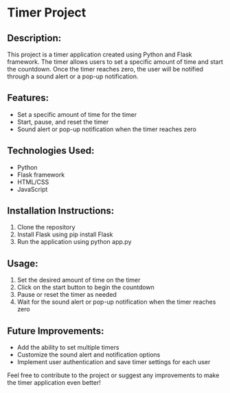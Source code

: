 # Timer Project

## Description:

This project is a timer application created using Python and Flask framework. The timer allows users to set a specific amount of time and start the countdown. Once the timer reaches zero, the user will be notified through a sound alert or a pop-up notification.

## Features:

- Set a specific amount of time for the timer
- Start, pause, and reset the timer
- Sound alert or pop-up notification when the timer reaches zero

## Technologies Used:

- Python
- Flask framework
- HTML/CSS
- JavaScript

## Installation Instructions:

1. Clone the repository
2. Install Flask using pip install Flask
3. Run the application using python app.py

## Usage:

1. Set the desired amount of time on the timer
2. Click on the start button to begin the countdown
3. Pause or reset the timer as needed
4. Wait for the sound alert or pop-up notification when the timer reaches zero

## Future Improvements:

- Add the ability to set multiple timers
- Customize the sound alert and notification options
- Implement user authentication and save timer settings for each user

Feel free to contribute to the project or suggest any improvements to make the timer application even better!
